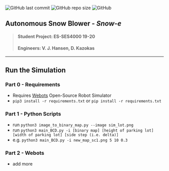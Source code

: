 ![GitHub last commit](https://img.shields.io/github/last-commit/vjhansen/Snow-e)
![GitHub repo size](https://img.shields.io/github/repo-size/vjhansen/Snow-e)
![GitHub](https://img.shields.io/github/license/vjhansen/Snow-e?color=blue)


## Autonomous Snow Blower - *Snow-e*
>#### Student Project: ES-SES4000 19-20
>#### Engineers: V. J. Hansen, D. Kazokas
---

## Run the Simulation

### Part 0 - Requirements
* Requires [Webots](https://www.cyberbotics.com/) Open-Source Robot Simulator
* `pip3 install -r requirements.txt` or `pip install -r requirements.txt`

### Part 1 - Python Scripts
* run `python3 image_to_binary_map.py --image sim_lot.png`
* run `python3 main_BCD.py -i [binary map] [height of parking lot] [width of parking lot] [side step (i.e. delta)]`
* e.g. `python3 main_BCD.py -i new_map_sc1.png 5 10 0.3  `

### Part 2 - Webots 
* add more
